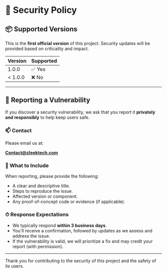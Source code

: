 # 🔐 Security Policy

## 📦 Supported Versions

This is the **first official version** of this project. Security updates will be provided based on criticality and impact.

| Version | Supported          |
| ------- | ------------------ |
| 1.0.0   | ✅ Yes              |
| < 1.0.0 | ❌ No               |

---

## 🐞 Reporting a Vulnerability

If you discover a security vulnerability, we ask that you report it **privately and responsibly** to help keep users safe.

### 📫 Contact

Please email us at:

**Contact@zleektech.com**

### 📝 What to Include

When reporting, please provide the following:

- A clear and descriptive title.
- Steps to reproduce the issue.
- Affected version or component.
- Any proof-of-concept code or evidence (if applicable).

### ⏱ Response Expectations

- We typically respond **within 3 business days**.
- You'll receive a confirmation, followed by updates as we assess and address the issue.
- If the vulnerability is valid, we will prioritize a fix and may credit your report (with permission).

---

Thank you for contributing to the security of this project and the safety of its users.
